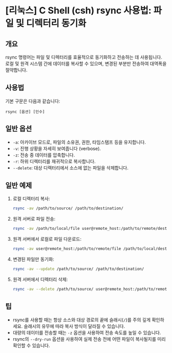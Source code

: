 # [리눅스] C Shell (csh) rsync 사용법: 파일 및 디렉터리 동기화

## 개요
rsync 명령어는 파일 및 디렉터리를 효율적으로 동기화하고 전송하는 데 사용됩니다. 로컬 및 원격 시스템 간에 데이터를 복사할 수 있으며, 변경된 부분만 전송하여 대역폭을 절약합니다.

## 사용법
기본 구문은 다음과 같습니다:

```
rsync [옵션] [인수]
```

## 일반 옵션
- `-a`: 아카이브 모드로, 파일의 소유권, 권한, 타임스탬프 등을 유지합니다.
- `-v`: 진행 상황을 자세히 보여줍니다 (verbose).
- `-z`: 전송 중 데이터를 압축합니다.
- `-r`: 하위 디렉터리를 재귀적으로 복사합니다.
- `--delete`: 대상 디렉터리에서 소스에 없는 파일을 삭제합니다.

## 일반 예제
1. 로컬 디렉터리 복사:
   ```bash
   rsync -av /path/to/source/ /path/to/destination/
   ```

2. 원격 서버로 파일 전송:
   ```bash
   rsync -av /path/to/local/file user@remote_host:/path/to/remote/destination/
   ```

3. 원격 서버에서 로컬로 파일 다운로드:
   ```bash
   rsync -av user@remote_host:/path/to/remote/file /path/to/local/destination/
   ```

4. 변경된 파일만 동기화:
   ```bash
   rsync -av --update /path/to/source/ /path/to/destination/
   ```

5. 원격 서버에서 디렉터리 삭제:
   ```bash
   rsync -av --delete /path/to/source/ user@remote_host:/path/to/remote/destination/
   ```

## 팁
- rsync를 사용할 때는 항상 소스와 대상 경로의 끝에 슬래시(`/`)를 주의 깊게 확인하세요. 슬래시의 유무에 따라 복사 방식이 달라질 수 있습니다.
- 대량의 데이터를 전송할 때는 `-z` 옵션을 사용하여 전송 속도를 높일 수 있습니다.
- rsync의 `--dry-run` 옵션을 사용하여 실제 전송 전에 어떤 파일이 복사될지를 미리 확인할 수 있습니다.